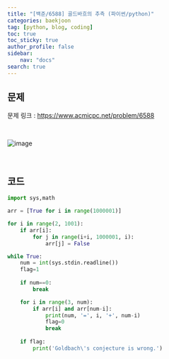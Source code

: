 ```yaml
---
title: "[백준/6588] 골드바흐의 추측 (파이썬/python)"
categories: baekjoon
tag: [python, blog, coding]
toc: true
toc_sticky: true
author_profile: false
sidebar:
    nav: "docs"
search: true
---
```


## 문제

문제 링크 : https://www.acmicpc.net/problem/6588

<br/>

![image](https://user-images.githubusercontent.com/52556486/180925763-c85cb458-5f4b-4633-bdb7-25df0cd0fac4.png)

<br/>

## 코드

```python
import sys,math

arr = [True for i in range(1000001)]

for i in range(2, 1001):
    if arr[i]:
        for j in range(i+i, 1000001, i):
            arr[j] = False

while True:
    num = int(sys.stdin.readline())
    flag=1
    
    if num==0:
        break

    for i in range(3, num):
        if arr[i] and arr[num-i]:
            print(num, '=', i, '+', num-i)
            flag=0
            break
    
    if flag:
        print('Goldbach\'s conjecture is wrong.')
```